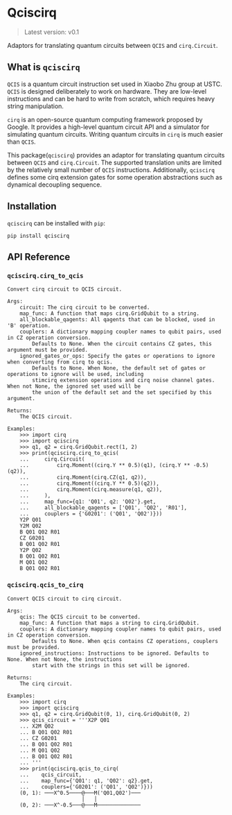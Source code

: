 # Qciscirq

> Latest version: v0.1

Adaptors for translating quantum circuits between `QCIS` and `cirq.Circuit`.

## What is `qciscirq`

`QCIS` is a quantum circuit instruction set used in
Xiaobo Zhu group at USTC. `QCIS` is designed deliberately to work on 
hardware. They are low-level instructions and can be hard to write from
scratch, which requires heavy string manipulation.

`cirq` is an open-source quantum computing framework proposed by Google. It provides
a high-level quantum circuit API and a simulator for simulating quantum circuits. Writing
quantum circuits in `cirq` is much easier than `QCIS`.

This package(`qciscirq`) provides an adaptor for translating quantum circuits between `QCIS` and
`cirq.Circuit`. The supported translation units are limited by the relatively small number of
`QCIS` instructions. Additionally, `qciscirq` defines some cirq extension gates for some operation
abstractions such as dynamical decoupling sequence.

## Installation

`qciscirq` can be installed with `pip`:
```shell
pip install qciscirq
```

## API Reference

### `qciscirq.cirq_to_qcis`

```
Convert cirq circuit to QCIS circuit.

Args:
    circuit: The cirq circuit to be converted.
    map_func: A function that maps cirq.GridQubit to a string.
    all_blockable_qagents: All qagents that can be blocked, used in 'B' operation.
    couplers: A dictionary mapping coupler names to qubit pairs, used in CZ operation conversion.
        Defaults to None. When the circuit contains CZ gates, this argument must be provided.
    ignored_gates_or_ops: Specify the gates or operations to ignore when converting from cirq to qcis.
        Defaults to None. When None, the default set of gates or operations to ignore will be used, including
        stimcirq extension operations and cirq noise channel gates. When not None, the ignored set used will be
        the union of the default set and the set specified by this argument.

Returns:
    The QCIS circuit.

Examples:
    >>> import cirq
    >>> import qciscirq
    >>> q1, q2 = cirq.GridQubit.rect(1, 2)
    >>> print(qciscirq.cirq_to_qcis(
    ...     cirq.Circuit(
    ...         cirq.Moment((cirq.Y ** 0.5)(q1), (cirq.Y ** -0.5)(q2)),
    ...         cirq.Moment(cirq.CZ(q1, q2)),
    ...         cirq.Moment((cirq.Y ** 0.5)(q2)),
    ...         cirq.Moment(cirq.measure(q1, q2)),
    ...     ),
    ...     map_func={q1: 'Q01', q2: 'Q02'}.get,
    ...     all_blockable_qagents = ['Q01', 'Q02', 'R01'],
    ...     couplers = {'G0201': ('Q01', 'Q02')}))
    Y2P Q01
    Y2M Q02
    B Q01 Q02 R01
    CZ G0201
    B Q01 Q02 R01
    Y2P Q02
    B Q01 Q02 R01
    M Q01 Q02
    B Q01 Q02 R01
```

### `qciscirq.qcis_to_cirq`

```
Convert QCIS circuit to cirq circuit.

Args:
    qcis: The QCIS circuit to be converted.
    map_func: A function that maps a string to cirq.GridQubit.
    couplers: A dictionary mapping coupler names to qubit pairs, used in CZ operation conversion.
        Defaults to None. When qcis contains CZ operations, couplers must be provided.
    ignored_instructions: Instructions to be ignored. Defaults to None. When not None, the instructions
        start with the strings in this set will be ignored.

Returns:
    The cirq circuit.

Examples:
    >>> import cirq
    >>> import qciscirq
    >>> q1, q2 = cirq.GridQubit(0, 1), cirq.GridQubit(0, 2)
    >>> qcis_circuit = '''X2P Q01
    ... X2M Q02
    ... B Q01 Q02 R01
    ... CZ G0201
    ... B Q01 Q02 R01
    ... M Q01 Q02
    ... B Q01 Q02 R01
    ... '''
    >>> print(qciscirq.qcis_to_cirq(
    ...    qcis_circuit,
    ...    map_func={'Q01': q1, 'Q02': q2}.get,
    ...    couplers={'G0201': ('Q01', 'Q02')}))
    (0, 1): ───X^0.5────@───M('Q01,Q02')───
                        │   │
    (0, 2): ───X^-0.5───@───M──────────────
```
